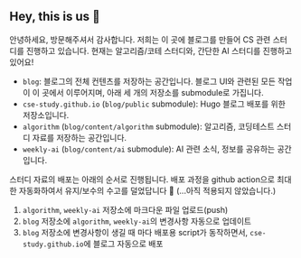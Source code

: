 ## Hey, this is us 👋

안녕하세요, 방문해주셔서 감사합니다. 저희는 이 곳에 블로그를 만들어 CS 관련 스터디를 진행하고 있습니다. 현재는 알고리즘/코테 스터디와, 간단한 AI 스터디를 진행하고 있어요! 

- `blog`: 블로그의 전체 컨텐츠를 저장하는 공간입니다. 블로그 UI와 관련된 모든 작업이 이 곳에서 이루어지며, 아래 세 개의 저장소를 submodule로 가집니다.
- `cse-study.github.io` (`blog/public` submodule): Hugo 블로그 배포를 위한 저장소입니다.
- `algorithm` (`blog/content/algorithm` submodule): 알고리즘, 코딩테스트 스터디 자료를 저장하는 공간입니다.
- `weekly-ai` (`blog/content/ai` submodule): AI 관련 소식, 정보를 공유하는 공간입니다.

스터디 자료의 배포는 아래의 순서로 진행됩니다. 배포 과정을 github action으로 최대한 자동화하여서 유지/보수의 수고를 덜었답니다 🙌 (...아직 적용되지 않았습니다.)

1. `algorithm`, `weekly-ai` 저장소에 마크다운 파일 업로드(push)
2. `blog` 저장소에 `algorithm`, `weekly-ai`의 변경사항 자동으로 업데이트
3. `blog` 저장소에 변경사항이 생길 때 마다 배포용 script가 동작하면서, `cse-study.github.io`에 블로그 자동으로 배포

